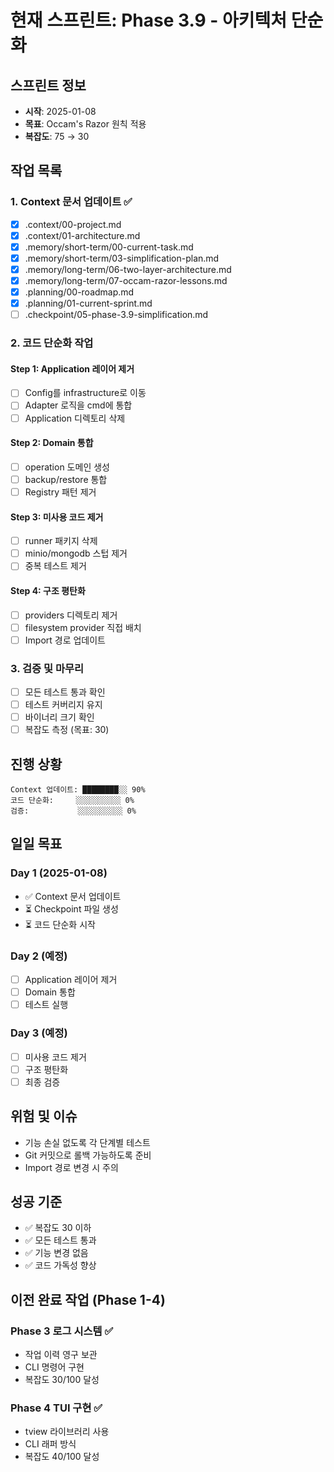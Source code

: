 # 현재 스프린트: Phase 3.9 - 아키텍처 단순화

## 스프린트 정보
- **시작**: 2025-01-08
- **목표**: Occam's Razor 원칙 적용
- **복잡도**: 75 → 30

## 작업 목록

### 1. Context 문서 업데이트 ✅
- [x] .context/00-project.md
- [x] .context/01-architecture.md
- [x] .memory/short-term/00-current-task.md
- [x] .memory/short-term/03-simplification-plan.md
- [x] .memory/long-term/06-two-layer-architecture.md
- [x] .memory/long-term/07-occam-razor-lessons.md
- [x] .planning/00-roadmap.md
- [x] .planning/01-current-sprint.md
- [ ] .checkpoint/05-phase-3.9-simplification.md

### 2. 코드 단순화 작업
#### Step 1: Application 레이어 제거
- [ ] Config를 infrastructure로 이동
- [ ] Adapter 로직을 cmd에 통합
- [ ] Application 디렉토리 삭제

#### Step 2: Domain 통합
- [ ] operation 도메인 생성
- [ ] backup/restore 통합
- [ ] Registry 패턴 제거

#### Step 3: 미사용 코드 제거
- [ ] runner 패키지 삭제
- [ ] minio/mongodb 스텁 제거
- [ ] 중복 테스트 제거

#### Step 4: 구조 평탄화
- [ ] providers 디렉토리 제거
- [ ] filesystem provider 직접 배치
- [ ] Import 경로 업데이트

### 3. 검증 및 마무리
- [ ] 모든 테스트 통과 확인
- [ ] 테스트 커버리지 유지
- [ ] 바이너리 크기 확인
- [ ] 복잡도 측정 (목표: 30)

## 진행 상황
```
Context 업데이트: ████████░░ 90%
코드 단순화:     ░░░░░░░░░░ 0%
검증:           ░░░░░░░░░░ 0%
```

## 일일 목표
### Day 1 (2025-01-08)
- ✅ Context 문서 업데이트
- ⏳ Checkpoint 파일 생성
- ⏳ 코드 단순화 시작

### Day 2 (예정)
- [ ] Application 레이어 제거
- [ ] Domain 통합
- [ ] 테스트 실행

### Day 3 (예정)
- [ ] 미사용 코드 제거
- [ ] 구조 평탄화
- [ ] 최종 검증

## 위험 및 이슈
- 기능 손실 없도록 각 단계별 테스트
- Git 커밋으로 롤백 가능하도록 준비
- Import 경로 변경 시 주의

## 성공 기준
- ✅ 복잡도 30 이하
- ✅ 모든 테스트 통과
- ✅ 기능 변경 없음
- ✅ 코드 가독성 향상

## 이전 완료 작업 (Phase 1-4)
### Phase 3 로그 시스템 ✅
- 작업 이력 영구 보관
- CLI 명령어 구현
- 복잡도 30/100 달성

### Phase 4 TUI 구현 ✅
- tview 라이브러리 사용
- CLI 래퍼 방식
- 복잡도 40/100 달성